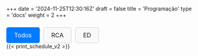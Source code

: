 +++ 
date = '2024-11-25T12:30:16Z' 
draft = false 
title = 'Programação' 
type = 'docs' 
weight = 2 
+++
<div class="top_box"> 
  <!-- <h1 class="page-title">Programação</h1> -->    
  <div class="default_container" style="padding-top:10px">
      <div class="radio-button-group" position="relative">
          <input type="radio" id="todos" name="programacao" value="todos" checked>
          <label for="todos" class="filter-label">Todos</label>
          <input type="radio" id="rca" name="programacao" value="rca">
          <label for="rca" class="filter-label">RCA</label>
          <input type="radio" id="ed" name="programacao" value="ed">
          <label for="ed" class="filter-label">ED</label>
      </div>
  </div>
</div>

<!-- Preloaded Shortcode Content -->
<div id="schedule-content">
  <div id="todos-content" class="schedule-section">
    {{< print_schedule_v2 >}}
  </div>
  <div id="rca-content" class="schedule-section" style="display: none;">
    {{< print_schedule_rca >}}
  </div>
  <div id="ed-content" class="schedule-section" style="display: none;">
    {{< print_schedule_ed >}}
  </div>
</div>

<script>
    const radioButtons = document.querySelectorAll('input[name="programacao"]');
    radioButtons.forEach(radio => {
    radio.addEventListener('change', (event) => {
        const filter = event.target.value;

        // Hide all sections
        document.querySelectorAll('.schedule-section').forEach(section => {
        section.style.display = 'none';
        });

        // Show the selected section
        const selectedSection = document.getElementById(`${filter}-content`);
        if (selectedSection) {
        selectedSection.style.display = 'block';
        }
    });
    });
</script>

<style>
  .radio-button-group {
    display: flex;
    gap: 10px; /* Adds spacing between buttons */
  }

  /* Hide the default radio buttons */
  input[type="radio"] {
    position: absolute; /* Takes the radio button out of the flow */
    opacity: 0;         /* Makes it invisible */
  }

  /* Style the labels to look like buttons */
  .filter-label {
    display: inline-block; /* Ensures the label behaves like a button */
    padding: 10px 20px;
    border: 1px solid #ccc;
    background-color: #f9f9f9;
    cursor: pointer;
    font-size: 16px;
    border-radius: 5px;
    text-align: center;
    transition: background-color 0.3s, color 0.3s;
  }

  /* Highlight the selected radio button */
  input[type="radio"]:checked + .filter-label {
    background-color: #007bff;
    color: white;
    border-color: #007bff;
  }

  /* Hover effect for labels */
  .filter-label:hover {
    background-color: #0056b3;
    color: white;
  }
</style>
